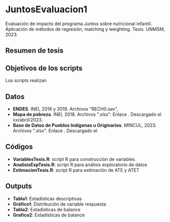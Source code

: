 # JuntosEvaluacion1

Evaluación de impacto del programa Juntos sobre nutricional infantil. Aplicación de métodos de regresión, matching y weighting.
Tesis. UNMSM, 2023.

## Resumen de tesis


## Objetivos de los scripts
Los scripts realizan 

## Datos
- **ENDES**. INEI, 2018 y 2019. Archivos "RECH0.sav", 
- **Mapa de pobreza**. INEI, 2018. Archivos ".xlsx". Enlace . Descargado el xx/abril/2023.
- **Base de Datos de Pueblos Indígenas u Originarios**. MINCUL, 2023. Archivos ".xlsx". Enlace . Descargado el 

## Códigos
- **VariablesTesis.R**: script R para construcción de variables
- **AnalisisExpTesis.R**: script R para análisis exploratorio de datos
- **EstimacionTesis.R**: script R para estimación de ATE y ATET

## Outputs
- **Tabla1**: Estadísticas descriptivas
- **Gráfico1**: Distribución de variable respuesta 
- **Tabla2**: Estadísticas de balance
- **Grafico2**: Estadísticas de balance
